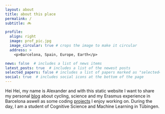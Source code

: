```yaml
---
layout: about
title: about this place
permalink: /
subtitle: 🚲

profile:
  align: right
  image: prof_pic.jpg
  image_circular: true # crops the image to make it circular
  address: >
    <p>Barcelona, Spain, Europe, Earth</p>

news: false  # includes a list of news items
latest_posts: true  # includes a list of the newest posts
selected_papers: false # includes a list of papers marked as "selected={true}"
social: true  # includes social icons at the bottom of the page
---
```


Hei Hei, my name is Alexander and with this static website I want to share my personal [blog](/blog/) about cycling, science and my Erasmus experience in Barcelona aswell as some coding [projects](/projects/) I enjoy working on.
During the day, I am a student of Cognitive Science and Machine Learning in Tübingen.
